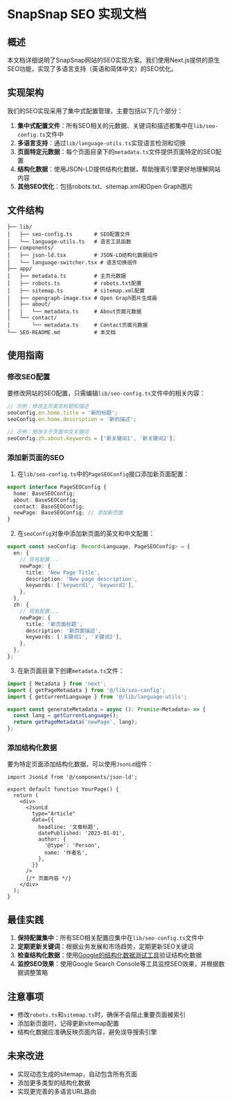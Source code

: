 # SnapSnap SEO 实现文档

## 概述

本文档详细说明了SnapSnap网站的SEO实现方案。我们使用Next.js提供的原生SEO功能，实现了多语言支持（英语和简体中文）的SEO优化。

## 实现架构

我们的SEO实现采用了集中式配置管理，主要包括以下几个部分：

1. **集中式配置文件**：所有SEO相关的元数据、关键词和描述都集中在`lib/seo-config.ts`文件中
2. **多语言支持**：通过`lib/language-utils.ts`实现语言检测和切换
3. **页面特定元数据**：每个页面目录下的`metadata.ts`文件提供页面特定的SEO配置
4. **结构化数据**：使用JSON-LD提供结构化数据，帮助搜索引擎更好地理解网站内容
5. **其他SEO优化**：包括robots.txt、sitemap.xml和Open Graph图片

## 文件结构

```
├── lib/
│   ├── seo-config.ts       # SEO配置文件
│   └── language-utils.ts   # 语言工具函数
├── components/
│   ├── json-ld.tsx         # JSON-LD结构化数据组件
│   └── language-switcher.tsx # 语言切换组件
├── app/
│   ├── metadata.ts         # 主页元数据
│   ├── robots.ts           # robots.txt配置
│   ├── sitemap.ts          # sitemap.xml配置
│   ├── opengraph-image.tsx # Open Graph图片生成器
│   ├── about/
│   │   └── metadata.ts     # About页面元数据
│   └── contact/
│       └── metadata.ts     # Contact页面元数据
└── SEO-README.md           # 本文档
```

## 使用指南

### 修改SEO配置

要修改网站的SEO配置，只需编辑`lib/seo-config.ts`文件中的相关内容：

```typescript
// 示例：修改主页英文标题和描述
seoConfig.en.home.title = '新的标题';
seoConfig.en.home.description = '新的描述';

// 示例：修改关于页面中文关键词
seoConfig.zh.about.keywords = ['新关键词1', '新关键词2'];
```

### 添加新页面的SEO

1. 在`lib/seo-config.ts`中的`PageSEOConfig`接口添加新页面配置：

```typescript
export interface PageSEOConfig {
  home: BaseSEOConfig;
  about: BaseSEOConfig;
  contact: BaseSEOConfig;
  newPage: BaseSEOConfig; // 添加新页面
}
```

2. 在`seoConfig`对象中添加新页面的英文和中文配置：

```typescript
export const seoConfig: Record<Language, PageSEOConfig> = {
  en: {
    // 现有配置...
    newPage: {
      title: 'New Page Title',
      description: 'New page description',
      keywords: ['keyword1', 'keyword2'],
    },
  },
  zh: {
    // 现有配置...
    newPage: {
      title: '新页面标题',
      description: '新页面描述',
      keywords: ['关键词1', '关键词2'],
    },
  },
};
```

3. 在新页面目录下创建`metadata.ts`文件：

```typescript
import { Metadata } from 'next';
import { getPageMetadata } from '@/lib/seo-config';
import { getCurrentLanguage } from '@/lib/language-utils';

export const generateMetadata = async (): Promise<Metadata> => {
  const lang = getCurrentLanguage();
  return getPageMetadata('newPage', lang);
};
```

### 添加结构化数据

要为特定页面添加结构化数据，可以使用`JsonLd`组件：

```tsx
import JsonLd from '@/components/json-ld';

export default function YourPage() {
  return (
    <div>
      <JsonLd 
        type="Article" 
        data={{
          headline: '文章标题',
          datePublished: '2023-01-01',
          author: {
            '@type': 'Person',
            name: '作者名',
          },
        }} 
      />
      {/* 页面内容 */}
    </div>
  );
}
```

## 最佳实践

1. **保持配置集中**：所有SEO相关配置应集中在`lib/seo-config.ts`文件中
2. **定期更新关键词**：根据业务发展和市场趋势，定期更新SEO关键词
3. **检查结构化数据**：使用[Google的结构化数据测试工具](https://search.google.com/test/rich-results)验证结构化数据
4. **监控SEO效果**：使用Google Search Console等工具监控SEO效果，并根据数据调整策略

## 注意事项

- 修改`robots.ts`和`sitemap.ts`时，确保不会阻止重要页面被索引
- 添加新页面时，记得更新sitemap配置
- 结构化数据应准确反映页面内容，避免误导搜索引擎

## 未来改进

- 实现动态生成的sitemap，自动包含所有页面
- 添加更多类型的结构化数据
- 实现更完善的多语言URL路由